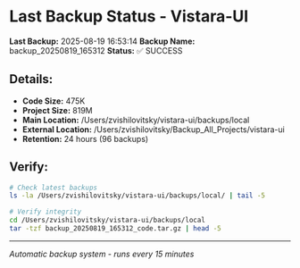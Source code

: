# Last Backup Status - Vistara-UI

**Last Backup:** 2025-08-19 16:53:14
**Backup Name:** backup_20250819_165312
**Status:** ✅ SUCCESS

## Details:
- **Code Size:** 475K
- **Project Size:** 819M
- **Main Location:** /Users/zvishilovitsky/vistara-ui/backups/local
- **External Location:** /Users/zvishilovitsky/Backup_All_Projects/vistara-ui
- **Retention:** 24 hours (96 backups)

## Verify:
```bash
# Check latest backups
ls -la /Users/zvishilovitsky/vistara-ui/backups/local/ | tail -5

# Verify integrity
cd /Users/zvishilovitsky/vistara-ui/backups/local
tar -tzf backup_20250819_165312_code.tar.gz | head -5
```

---
*Automatic backup system - runs every 15 minutes*
